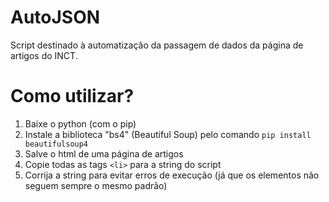 # AutoJSON
Script destinado à automatização da passagem de dados da página de artigos do INCT.

# Como utilizar?
1. Baixe o python (com o pip)
2. Instale a biblioteca "bs4" (Beautiful Soup) pelo comando `pip install beautifulsoup4`
3. Salve o html de uma página de artigos
4. Copie todas as tags `<li>` para a string do script
5. Corrija a string para evitar erros de execução (já que os elementos não seguem sempre o mesmo padrão)
